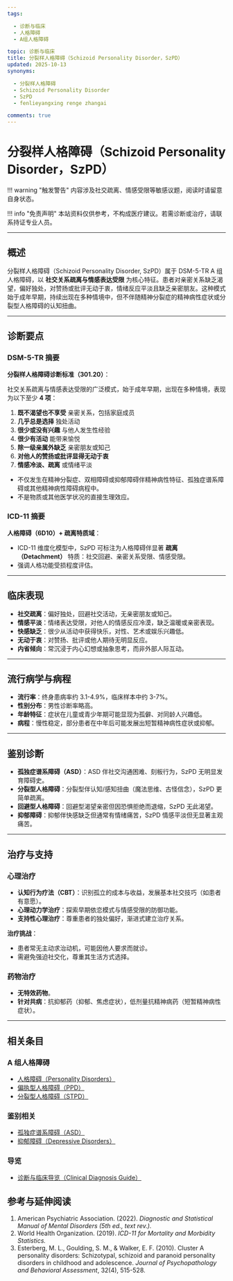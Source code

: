```yaml
---
tags:

  - 诊断与临床
  - 人格障碍
  - A组人格障碍

topic: 诊断与临床
title: 分裂样人格障碍（Schizoid Personality Disorder，SzPD）
updated: 2025-10-13
synonyms:

  - 分裂样人格障碍
  - Schizoid Personality Disorder
  - SzPD
  - fenlieyangxing renge zhangai

comments: true
---
```


# 分裂样人格障碍（Schizoid Personality Disorder，SzPD）

!!! warning "触发警告"
内容涉及社交疏离、情感受限等敏感议题，阅读时请留意自身状态。

!!! info "免责声明"
本站资料仅供参考，不构成医疗建议。若需诊断或治疗，请联系持证专业人员。

______________________________________________________________________

## 概述

分裂样人格障碍（Schizoid Personality Disorder, SzPD）属于 DSM-5-TR A 组人格障碍，以 **社交关系疏离与情感表达受限** 为核心特征。患者对亲密关系缺乏渴望，偏好独处，对赞扬或批评无动于衷，情绪反应平淡且缺乏亲密朋友。这种模式始于成年早期，持续出现在多种情境中，但不伴随精神分裂症的精神病性症状或分裂型人格障碍的认知扭曲。

______________________________________________________________________

## 诊断要点

### DSM-5-TR 摘要

**分裂样人格障碍诊断标准（301.20）**：

社交关系疏离与情感表达受限的广泛模式，始于成年早期，出现在多种情境，表现为以下至少 **4 项**：

1. **既不渴望也不享受** 亲密关系，包括家庭成员
1. **几乎总是选择** 独处活动
1. **很少或没有兴趣** 与他人发生性经验
1. **很少有活动** 能带来愉悦
1. **除一级亲属外缺乏** 亲密朋友或知己
1. **对他人的赞扬或批评显得无动于衷**
1. **情感冷淡、疏离** 或情绪平淡

- 不仅发生在精神分裂症、双相障碍或抑郁障碍伴精神病性特征、孤独症谱系障碍或其他精神病性障碍病程中。
- 不是物质或其他医学状况的直接生理效应。

### ICD-11 摘要

**人格障碍（6D10）+ 疏离特质域**：

- ICD-11 维度化模型中，SzPD 可标注为人格障碍伴显著 **疏离（Detachment）** 特质：社交回避、亲密关系受限、情感受限。
- 强调人格功能受损程度评估。

______________________________________________________________________

## 临床表现

- **社交疏离**：偏好独处，回避社交活动，无亲密朋友或知己。
- **情感平淡**：情绪表达受限，对他人的情感反应冷漠，缺乏温暖或亲密表现。
- **快感缺乏**：很少从活动中获得快乐，对性、艺术或娱乐兴趣低。
- **无动于衷**：对赞扬、批评或他人期待无明显反应。
- **内省倾向**：常沉浸于内心幻想或抽象思考，而非外部人际互动。

______________________________________________________________________

## 流行病学与病程

- **流行率**：终身患病率约 3.1-4.9%，临床样本中约 3-7%。
- **性别分布**：男性诊断率略高。
- **年龄特征**：症状在儿童或青少年期可能显现为孤僻、对同龄人兴趣低。
- **病程**：慢性稳定，部分患者在中年后可能发展出短暂精神病性症状或抑郁。

______________________________________________________________________

## 鉴别诊断

- **孤独症谱系障碍（ASD）**：ASD 伴社交沟通困难、刻板行为，SzPD 无明显发育障碍史。
- **分裂型人格障碍**：分裂型伴认知/感知扭曲（魔法思维、古怪信念），SzPD 更简单疏离。
- **回避型人格障碍**：回避型渴望亲密但因恐惧拒绝而退缩，SzPD 无此渴望。
- **抑郁障碍**：抑郁伴快感缺乏但通常有情绪痛苦，SzPD 情感平淡但无显著主观痛苦。

______________________________________________________________________

## 治疗与支持

### 心理治疗

- **认知行为疗法（CBT）**：识别孤立的成本与收益，发展基本社交技巧（如患者有意愿）。
- **心理动力学治疗**：探索早期依恋模式与情感受限的防御功能。
- **支持性心理治疗**：尊重患者的独处偏好，渐进式建立治疗关系。

**治疗挑战**：

- 患者常无主动求治动机，可能因他人要求而就诊。
- 需避免强迫社交化，尊重其生活方式选择。

### 药物治疗

- **无特效药物**。
- **针对共病**：抗抑郁药（抑郁、焦虑症状），低剂量抗精神病药（短暂精神病性症状）。

______________________________________________________________________

## 相关条目

### A 组人格障碍

- [人格障碍（Personality Disorders）](Personality-Disorders.md)
- [偏执型人格障碍（PPD）](Paranoid-Personality-Disorder-PPD.md)
- [分裂型人格障碍（STPD）](Schizotypal-Personality-Disorder-STPD.md)

### 鉴别相关

- [孤独症谱系障碍（ASD）](Autism-Spectrum-Disorder.md)
- [抑郁障碍（Depressive Disorders）](Depressive-Disorders.md)

### 导览

- [诊断与临床导览（Clinical Diagnosis Guide）](Clinical-Diagnosis-Guide.md)

## 参考与延伸阅读

1. American Psychiatric Association. (2022). *Diagnostic and Statistical Manual of Mental Disorders (5th ed., text rev.).*
1. World Health Organization. (2019). *ICD-11 for Mortality and Morbidity Statistics.*
1. Esterberg, M. L., Goulding, S. M., & Walker, E. F. (2010). Cluster A personality disorders: Schizotypal, schizoid and paranoid personality disorders in childhood and adolescence. *Journal of Psychopathology and Behavioral Assessment*, 32(4), 515-528.
